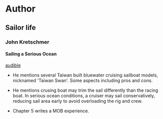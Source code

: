 # Author

## Sailor life

### John Kretschmer

#### Sailing a Serious Ocean

[audible](https://www.audible.com/pd/Sailing-a-Serious-Ocean-Audiobook/1977340563?source_code=ASSGB149080119000H&share_location=pdp)

* He mentions several Taiwan built bluewater cruising sailboat models, nicknamed 'Taiwan Swan'. Some aspects including pros and cons.

* He mentions crusing boat may trim the sail differently than the racing boat. In serious ocean conditions, a cruiser may sail conservatively, reducing sail area early to avoid overloading the rig and crew. 

* Chapter 5 writes a MOB experience.
